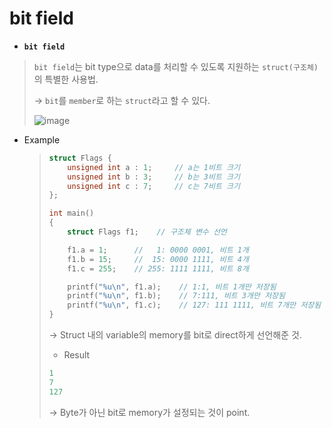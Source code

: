 # bit field

- **`bit field`**
  
> `bit field`는 bit type으로 data를 처리할 수 있도록 지원하는 `struct(구조체)`의 특별한 사용법.
  >
> → `bit`를 `member`로 하는 `struct`라고 할 수 있다. 
  >
  > ![image](https://user-images.githubusercontent.com/23169707/51810889-52ecd100-225f-11e9-864e-a1e5aeee3153.png)
  
- Example

  > ```c++
  > struct Flags {
  >     unsigned int a : 1;     // a는 1비트 크기
  >     unsigned int b : 3;     // b는 3비트 크기
  >     unsigned int c : 7;     // c는 7비트 크기
  > };
  > 
  > int main()
  > {
  >     struct Flags f1;    // 구조체 변수 선언
  > 
  >     f1.a = 1;      //   1: 0000 0001, 비트 1개
  >     f1.b = 15;     //  15: 0000 1111, 비트 4개
  >     f1.c = 255;    // 255: 1111 1111, 비트 8개
  > 
  >     printf("%u\n", f1.a);    // 1:1, 비트 1개만 저장됨
  >     printf("%u\n", f1.b);    // 7:111, 비트 3개만 저장됨
  >     printf("%u\n", f1.c);    // 127: 111 1111, 비트 7개만 저장됨
  > }
  > ```
  >
  > → Struct 내의 variable의 memory를 bit로 direct하게 선언해준 것.
  >
  > * Result
  >
  > ```c++
  > 1
  > 7
  > 127
  > ```
  >
  > → Byte가 아닌 bit로 memory가 설정되는 것이 point.
  >




